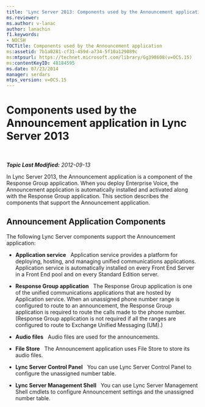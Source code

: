 ```yaml
---
title: 'Lync Server 2013: Components used by the Announcement application'
ms.reviewer: 
ms.author: v-lanac
author: lanachin
f1.keywords:
- NOCSH
TOCTitle: Components used by the Announcement application
ms:assetid: 7b1a0281-cf31-459d-a734-5f10a129089c
ms:mtpsurl: https://technet.microsoft.com/library/Gg398608(v=OCS.15)
ms:contentKeyID: 48184595
ms.date: 07/23/2014
manager: serdars
mtps_version: v=OCS.15
---
```


<div data-xmlns="http://www.w3.org/1999/xhtml">

<div class="topic" data-xmlns="http://www.w3.org/1999/xhtml" data-msxsl="urn:schemas-microsoft-com:xslt" data-cs="http://msdn.microsoft.com/en-us/">

<div data-asp="http://msdn2.microsoft.com/asp">

# Components used by the Announcement application in Lync Server 2013

</div>

<div id="mainSection">

<div id="mainBody">

<span> </span>

_**Topic Last Modified:** 2012-09-13_

In Lync Server 2013, the Announcement application is a component of the Response Group application. When you deploy Enterprise Voice, the Announcement application is automatically installed and activated along with the Response Group application. This section describes the components that support the Announcement application.

<div>

## Announcement Application Components

The following Lync Server components support the Announcement application:

  - **Application service**   Application service provides a platform for deploying, hosting, and managing unified communications applications. Application service is automatically installed on every Front End Server in a Front End pool and on every Standard Edition server.

  - **Response Group application**   The Response Group application is one of the unified communications applications that are hosted by Application service. When an unassigned phone number range is configured to route to an announcement, the Response Group application is required to route the calls made to the phone number. (Response Group application is not required if all the ranges are configured to route to Exchange Unified Messaging (UM).)

  - **Audio files**   Audio files are used for the announcements.

  - **File Store**   The Announcement application uses File Store to store its audio files.

  - **Lync Server Control Panel**   You can use Lync Server Control Panel to configure the unassigned number table.

  - **Lync Server Management Shell**   You can use Lync Server Management Shell cmdlets to configure Announcement settings and the unassigned number table.

</div>

</div>

<span> </span>

</div>

</div>

</div>

